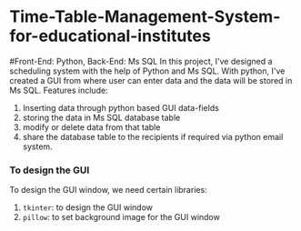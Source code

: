# Time-Table-Management-System-for-educational-institutes
#Front-End: Python, Back-End: Ms SQL
In this project, I've designed a scheduling system with the help of Python and Ms SQL.
With python, I've created a GUI from where user can enter data and the data will be stored in Ms SQL.
Features include:
1. Inserting data through python based GUI data-fields
2. storing the data in Ms SQL database table
3. modify or delete data from that table
4. share the database table to the recipients if required via python email system.

### To design the GUI
To design the GUI window, we need certain libraries:
1. ```tkinter```: to design the GUI window
2. ```pillow```: to set background image for the GUI window
